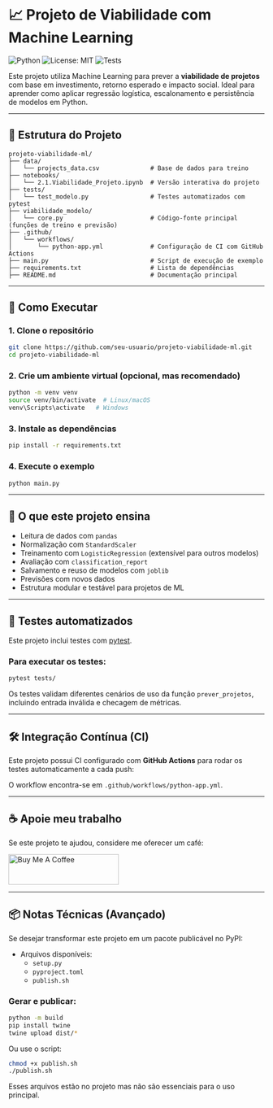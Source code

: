 
# 📈 Projeto de Viabilidade com Machine Learning

![Python](https://img.shields.io/badge/Python-3.8%2B-blue)
![License: MIT](https://img.shields.io/badge/License-MIT-green.svg)
![Tests](https://github.com/seu-usuario/projeto-viabilidade-ml/actions/workflows/python-app.yml/badge.svg)

Este projeto utiliza Machine Learning para prever a **viabilidade de projetos** com base em investimento, retorno esperado e impacto social. Ideal para aprender como aplicar regressão logística, escalonamento e persistência de modelos em Python.

---

## 📁 Estrutura do Projeto

```
projeto-viabilidade-ml/
├── data/
│   └── projects_data.csv              # Base de dados para treino
├── notebooks/
│   └── 2.1.Viabilidade_Projeto.ipynb  # Versão interativa do projeto
├── tests/
│   └── test_modelo.py                 # Testes automatizados com pytest
├── viabilidade_modelo/
│   └── core.py                        # Código-fonte principal (funções de treino e previsão)
├── .github/
│   └── workflows/
│       └── python-app.yml             # Configuração de CI com GitHub Actions
├── main.py                            # Script de execução de exemplo
├── requirements.txt                   # Lista de dependências
├── README.md                          # Documentação principal
```

---

## 🚀 Como Executar

### 1. Clone o repositório

```bash
git clone https://github.com/seu-usuario/projeto-viabilidade-ml.git
cd projeto-viabilidade-ml
```

### 2. Crie um ambiente virtual (opcional, mas recomendado)

```bash
python -m venv venv
source venv/bin/activate  # Linux/macOS
venv\Scripts\activate   # Windows
```

### 3. Instale as dependências

```bash
pip install -r requirements.txt
```

### 4. Execute o exemplo

```bash
python main.py
```

---

## 🧠 O que este projeto ensina

- Leitura de dados com `pandas`
- Normalização com `StandardScaler`
- Treinamento com `LogisticRegression` (extensível para outros modelos)
- Avaliação com `classification_report`
- Salvamento e reuso de modelos com `joblib`
- Previsões com novos dados
- Estrutura modular e testável para projetos de ML

---

## 🧪 Testes automatizados

Este projeto inclui testes com [pytest](https://docs.pytest.org/).

### Para executar os testes:

```bash
pytest tests/
```

Os testes validam diferentes cenários de uso da função `prever_projetos`, incluindo entrada inválida e checagem de métricas.

---

## 🛠️ Integração Contínua (CI)

Este projeto possui CI configurado com **GitHub Actions** para rodar os testes automaticamente a cada push:

O workflow encontra-se em `.github/workflows/python-app.yml`.

---

## ☕ Apoie meu trabalho

Se este projeto te ajudou, considere me oferecer um café:

<a href="https://www.buymeacoffee.com/tjfreitas" target="_blank"><img src="https://cdn.buymeacoffee.com/buttons/v2/default-yellow.png" alt="Buy Me A Coffee" style="height: 60px !important;width: 217px !important;" ></a>

---

## 📦 Notas Técnicas (Avançado)

Se desejar transformar este projeto em um pacote publicável no PyPI:

- Arquivos disponíveis:
  - `setup.py`
  - `pyproject.toml`
  - `publish.sh`

### Gerar e publicar:

```bash
python -m build
pip install twine
twine upload dist/*
```

Ou use o script:

```bash
chmod +x publish.sh
./publish.sh
```

Esses arquivos estão no projeto mas não são essenciais para o uso principal.
